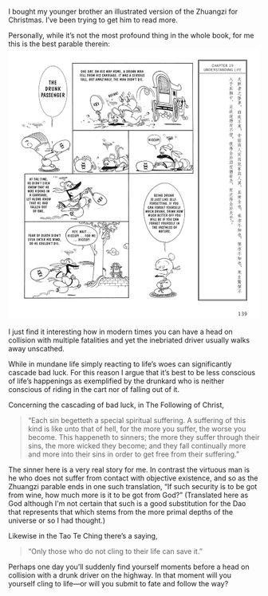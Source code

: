 I bought my younger brother an illustrated version of the Zhuangzi for Christmas. I’ve been trying to get him to read more.

Personally, while it’s not the most profound thing in the whole book, for me this is the best parable therein:
![image]( images/zhuangzi-chapter-19.jpeg )

I just find it interesting how in modern times you can have a head on collision with multiple fatalities and yet the inebriated driver usually walks away unscathed. 

While in mundane life simply reacting to life’s woes can significantly cascade bad luck. For this reason I argue that it’s best to be less conscious of life’s happenings as exemplified by the drunkard who is neither conscious of riding in the cart nor of falling out of it.

Concerning the cascading of bad luck, in The Following of Christ,

> “Each sin begetteth a special spiritual suffering. A suffering of this kind is like unto that of hell, for the more you suffer, the worse you become. This happeneth to sinners; the more they suffer through their sins, the more wicked they become; and they fall continually more and more into their sins in order to get free from their suffering.”

The sinner here is a very real story for me. In contrast the virtuous man is he who does not suffer from contact with objective existence, and so as the Zhuangzi parable ends in one such translation, “If such security is to be got from wine, how much more is it to be got from God?” (Translated here as God although I'm not certain that such is a good substitution for the Dao that represents that which stems from the more primal depths of the universe or so I had thought.)

Likewise in the Tao Te Ching there’s a saying,
> “Only those who do not cling to their life can save it.”

Perhaps one day you’ll suddenly find yourself moments before a head on collision with a drunk driver on the highway. In that moment will you yourself cling to life—or will you submit to fate and follow the way?
